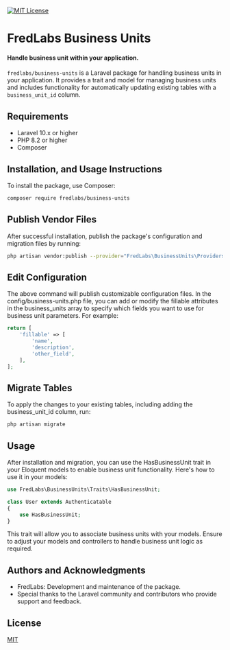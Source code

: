 
[![MIT License](https://img.shields.io/badge/License-MIT-green.svg)](https://choosealicense.com/licenses/mit/)

# FredLabs Business Units

#### Handle business unit within your application.

`fredlabs/business-units` is a Laravel package for handling business units in your application. It provides a trait and model for managing business units and includes functionality for automatically updating existing tables with a `business_unit_id` column.


## Requirements

- Laravel 10.x or higher
- PHP 8.2 or higher
- Composer

## Installation, and Usage Instructions

To install the package, use Composer:

```bash
composer require fredlabs/business-units
```

## Publish Vendor Files
After successful installation, publish the package's configuration and migration files by running:

```bash
php artisan vendor:publish --provider="FredLabs\BusinessUnits\Providers\BusinessUnitServiceProvider"
```

## Edit Configuration
The above command will publish customizable configuration files. In the config/business-units.php file, you can add or modify the fillable attributes in the business_units array to specify which fields you want to use for business unit parameters. For example:

```php
return [
    'fillable' => [
        'name',
        'description',
        'other_field',
    ],
];
```

## Migrate Tables
To apply the changes to your existing tables, including adding the business_unit_id column, run:

```bash
php artisan migrate
```

## Usage
After installation and migration, you can use the HasBusinessUnit trait in your Eloquent models to enable business unit functionality. Here's how to use it in your models:

```php
use FredLabs\BusinessUnits\Traits\HasBusinessUnit;

class User extends Authenticatable
{
    use HasBusinessUnit;
}
```
This trait will allow you to associate business units with your models. Ensure to adjust your models and controllers to handle business unit logic as required.

## Authors and Acknowledgments
* FredLabs: Development and maintenance of the package.
* Special thanks to the Laravel community and contributors who provide support and feedback.



## License

[MIT](https://choosealicense.com/licenses/mit/)

